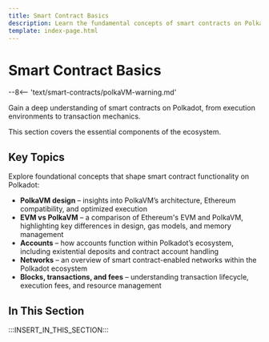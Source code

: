 ```yaml
---
title: Smart Contract Basics
description: Learn the fundamental concepts of smart contracts on Polkadot, including PolkaVM, account management, networks, and transaction mechanics.
template: index-page.html
---
```


# Smart Contract Basics

--8<-- 'text/smart-contracts/polkaVM-warning.md'

Gain a deep understanding of smart contracts on Polkadot, from execution environments to transaction mechanics.

This section covers the essential components of the ecosystem.

## Key Topics

Explore foundational concepts that shape smart contract functionality on Polkadot:

- **PolkaVM design** – insights into PolkaVM’s architecture, Ethereum compatibility, and optimized execution
- **EVM vs PolkaVM** – a comparison of Ethereum's EVM and PolkaVM, highlighting key differences in design, gas models, and memory management
- **Accounts** – how accounts function within Polkadot’s ecosystem, including existential deposits and contract account handling
- **Networks** – an overview of smart contract-enabled networks within the Polkadot ecosystem
- **Blocks, transactions, and fees** – understanding transaction lifecycle, execution fees, and resource management

## In This Section

:::INSERT_IN_THIS_SECTION:::
